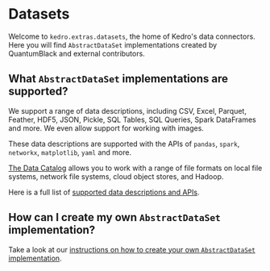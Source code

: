 # Datasets

Welcome to `kedro.extras.datasets`, the home of Kedro's data connectors. Here you will find `AbstractDataSet` implementations created by QuantumBlack and external contributors.

## What `AbstractDataSet` implementations are supported?

We support a range of data descriptions, including CSV, Excel, Parquet, Feather, HDF5, JSON, Pickle, SQL Tables, SQL Queries, Spark DataFrames and more. We even allow support for working with images.

These data descriptions are supported with the APIs of `pandas`, `spark`, `networkx`, `matplotlib`, `yaml` and more.

[The Data Catalog](https://kedro.readthedocs.io/en/stable/data/data_catalog.html) allows you to work with a range of file formats on local file systems, network file systems, cloud object stores, and Hadoop.

Here is a full list of [supported data descriptions and APIs](https://kedro.readthedocs.io/en/stable/kedro.extras.datasets.html).

## How can I create my own `AbstractDataSet` implementation?


Take a look at our [instructions on how to create your own `AbstractDataSet` implementation](https://kedro.readthedocs.io/en/stable/extend_kedro/custom_datasets.html).
